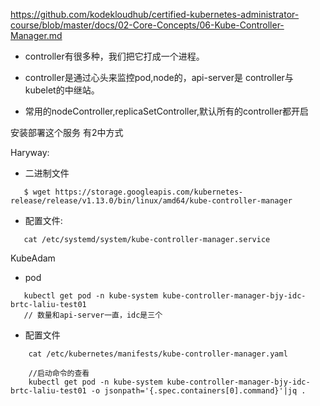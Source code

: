 https://github.com/kodekloudhub/certified-kubernetes-administrator-course/blob/master/docs/02-Core-Concepts/06-Kube-Controller-Manager.md


* controller有很多种，我们把它打成一个进程。

* controller是通过心头来监控pod,node的，api-server是 controller与 kubelet的中继站。

* 常用的nodeController,replicaSetController,默认所有的controller都开启



安装部署这个服务 有2中方式

Haryway:
* 二进制文件
 ```
    $ wget https://storage.googleapis.com/kubernetes-release/release/v1.13.0/bin/linux/amd64/kube-controller-manager
 ```

* 配置文件: 
```
   cat /etc/systemd/system/kube-controller-manager.service
```
KubeAdam

* pod
```
   kubectl get pod -n kube-system kube-controller-manager-bjy-idc-brtc-laliu-test01
   // 数量和api-server一直，idc是三个
```
* 配置文件
```
    cat /etc/kubernetes/manifests/kube-controller-manager.yaml

    //启动命令的查看
    kubectl get pod -n kube-system kube-controller-manager-bjy-idc-brtc-laliu-test01 -o jsonpath='{.spec.containers[0].command}'|jq .
    
```